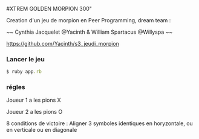 #XTREM GOLDEN MORPION 300"

Creation d'un jeu de morpion en Peer Programming, dream team : 

~~ Cynthia Jacquelet @Yacinth & William Spartacus @Willyspa ~~

https://github.com/Yacinth/s3_jeudi_morpion

### Lancer le jeu 

```ruby
$ ruby app.rb
```

### régles

Joueur 1 a les pions X

Joueur 2 a les pions O

8 conditions de victoire :
Aligner 3 symboles identiques en horyzontale, ou en verticale ou en diagonale


